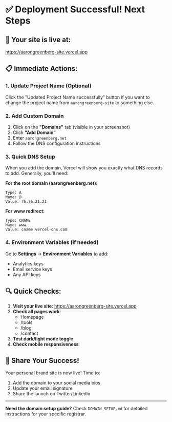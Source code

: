 # ✅ Deployment Successful! Next Steps

## 🎉 Your site is live at:
https://aarongreenberg-site.vercel.app

## 📋 Immediate Actions:

### 1. Update Project Name (Optional)
Click the "Updated Project Name successfully" button if you want to change the project name from `aarongreenberg-site` to something else.

### 2. Add Custom Domain
1. Click on the **"Domains"** tab (visible in your screenshot)
2. Click **"Add Domain"**
3. Enter `aarongreenberg.net`
4. Follow the DNS configuration instructions

### 3. Quick DNS Setup
When you add the domain, Vercel will show you exactly what DNS records to add. Generally, you'll need:

**For the root domain (aarongreenberg.net):**
```
Type: A
Name: @
Value: 76.76.21.21
```

**For www redirect:**
```
Type: CNAME
Name: www
Value: cname.vercel-dns.com
```

### 4. Environment Variables (if needed)
Go to **Settings** → **Environment Variables** to add:
- Analytics keys
- Email service keys
- Any API keys

## 🔍 Quick Checks:

1. **Visit your live site**: https://aarongreenberg-site.vercel.app
2. **Check all pages work**:
   - Homepage
   - /tools
   - /blog
   - /contact
3. **Test dark/light mode toggle**
4. **Check mobile responsiveness**

## 📱 Share Your Success!

Your personal brand site is now live! Time to:
1. Add the domain to your social media bios
2. Update your email signature
3. Share the launch on Twitter/LinkedIn

---

**Need the domain setup guide?** Check `DOMAIN_SETUP.md` for detailed instructions for your specific registrar.
